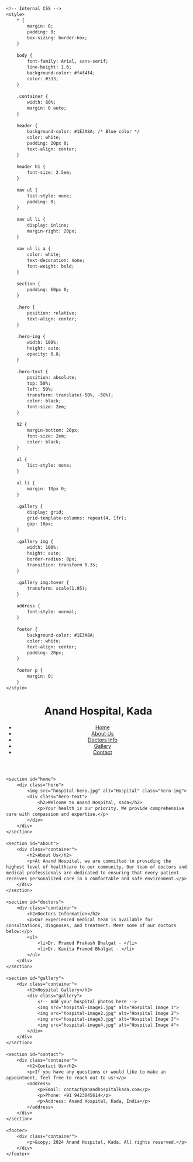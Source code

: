  <!DOCTYPE html>
<html lang="en">
<head>
    <meta charset="UTF-8">
    <meta name="viewport" content="width=device-width, initial-scale=1.0">
    <meta http-equiv="X-UA-Compatible" content="ie=edge">
    <title>Anand Hospital, Kada</title>

    <!-- Internal CSS -->
    <style>
        * {
            margin: 0;
            padding: 0;
            box-sizing: border-box;
        }

        body {
            font-family: Arial, sans-serif;
            line-height: 1.6;
            background-color: #f4f4f4;
            color: #333;
        }

        .container {
            width: 80%;
            margin: 0 auto;
        }

        header {
            background-color: #1E3A8A; /* Blue color */
            color: white;
            padding: 20px 0;
            text-align: center;
        }

        header h1 {
            font-size: 2.5em;
        }

        nav ul {
            list-style: none;
            padding: 0;
        }

        nav ul li {
            display: inline;
            margin-right: 20px;
        }

        nav ul li a {
            color: white;
            text-decoration: none;
            font-weight: bold;
        }

        section {
            padding: 60px 0;
        }

        .hero {
            position: relative;
            text-align: center;
        }

        .hero-img {
            width: 100%;
            height: auto;
            opacity: 0.8;
        }

        .hero-text {
            position: absolute;
            top: 50%;
            left: 50%;
            transform: translate(-50%, -50%);
            color: black;
            font-size: 2em;
        }

        h2 {
            margin-bottom: 20px;
            font-size: 2em;
            color: black;
        }

        ul {
            list-style: none;
        }

        ul li {
            margin: 10px 0;
        }

        .gallery {
            display: grid;
            grid-template-columns: repeat(4, 1fr);
            gap: 10px;
        }

        .gallery img {
            width: 100%;
            height: auto;
            border-radius: 8px;
            transition: transform 0.3s;
        }

        .gallery img:hover {
            transform: scale(1.05);
        }

        address {
            font-style: normal;
        }

        footer {
            background-color: #1E3A8A;
            color: white;
            text-align: center;
            padding: 20px;
        }

        footer p {
            margin: 0;
        }
    </style>
</head>
<body>
    <header>
        <div class="container">
            <h1>Anand Hospital, Kada</h1>
            <nav>
                <ul>
                    <li><a href="#home">Home</a></li>
                    <li><a href="#about">About Us</a></li>
                    <li><a href="#doctors">Doctors Info</a></li>
                    <li><a href="#gallery">Gallery</a></li>
                    <li><a href="#contact">Contact</a></li>
                </ul>
            </nav>
        </div>
    </header>

    <section id="home">
        <div class="hero">
            <img src="hospital-hero.jpg" alt="Hospital" class="hero-img">
            <div class="hero-text">
                <h2>Welcome to Anand Hospital, Kada</h2>
                <p>Your health is our priority. We provide comprehensive care with compassion and expertise.</p>
            </div>
        </div>
    </section>

    <section id="about">
        <div class="container">
            <h2>About Us</h2>
            <p>At Anand Hospital, we are committed to providing the highest level of healthcare to our community. Our team of doctors and medical professionals are dedicated to ensuring that every patient receives personalized care in a comfortable and safe environment.</p>
        </div>
    </section>

    <section id="doctors">
        <div class="container">
            <h2>Doctors Information</h2>
            <p>Our experienced medical team is available for consultations, diagnoses, and treatment. Meet some of our doctors below:</p>
            <ul>
                <li>Dr. Pramod Prakash Bhalgat - </li>
                <li>Dr. Kavita Pramod Bhalgat - </li>
            </ul>
        </div>
    </section>

    <section id="gallery">
        <div class="container">
            <h2>Hospital Gallery</h2>
            <div class="gallery">
                <!-- Add your hospital photos here -->
                <img src="hospital-image1.jpg" alt="Hospital Image 1">
                <img src="hospital-image2.jpg" alt="Hospital Image 2">
                <img src="hospital-image3.jpg" alt="Hospital Image 3">
                <img src="hospital-image4.jpg" alt="Hospital Image 4">
            </div>
        </div>
    </section>

    <section id="contact">
        <div class="container">
            <h2>Contact Us</h2>
            <p>If you have any questions or would like to make an appointment, feel free to reach out to us!</p>
            <address>
                <p>Email: contact@anandhospitalkada.com</p>
                <p>Phone: +91 9423045614</p>
                <p>Address: Anand Hospital, Kada, India</p>
            </address>
        </div>
    </section>

    <footer>
        <div class="container">
            <p>&copy; 2024 Anand Hospital, Kada. All rights reserved.</p>
        </div>
    </footer>
</body>
</html>
